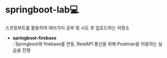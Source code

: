 # springboot-lab💻
스프링부트를 활용하여 여러가지 공부 및 시도 후 업로드하는 저장소

* **springboot-firebase**  
  : Springboot와 firebase를 연동, RestAPI 통신을 위해 Postman을 이용하는 실습을 진행
